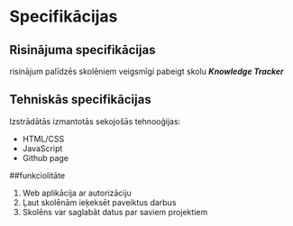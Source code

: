 # Specifikācijas

## Risinājuma specifikācijas
risinājum palīdzēs skolēniem veigsmīgi pabeigt skolu
***Knowledge Tracker***

## Tehniskās specifikācijas
Izstrādātās izmantotās sekojošās tehnooģijas:
- HTML/CSS
- JavaScript
- Github page

##funkciolitāte
1. Web aplikācija ar autorizāciju
2. Ļaut skolēnām ieķeksēt paveiktus darbus
3. Skolēns var saglabāt datus par saviem projektiem

